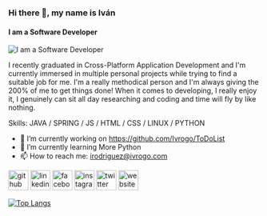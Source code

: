 ### Hi there 👋, my name is Iván 
#### I am a Software Developer 
![I am a Software Developer ](https://pbs.twimg.com/profile_banners/46926794/1685956040/1500x500)

I recently graduated in Cross-Platform Application Development and I'm currently immersed in multiple personal projects while trying to find a suitable job for me. I'm a really methodical person and I'm always giving the 200% of me to get things done! When it comes to developing, I really enjoy it, I genuinely can sit all day researching and coding and time will fly by like nothing.

Skills: JAVA / SPRING / JS / HTML / CSS / LINUX / PYTHON

- 🔭 I’m currently working on https://github.com/Ivrogo/ToDoList 
- 🌱 I’m currently learning More Python 
- 📫 How to reach me: irodriguez@ivrogo.com 


[<img src='https://cdn.jsdelivr.net/npm/simple-icons@3.0.1/icons/github.svg' alt='github' height='40'>](https://github.com/Ivrogo)  [<img src='https://cdn.jsdelivr.net/npm/simple-icons@3.0.1/icons/linkedin.svg' alt='linkedin' height='40'>](https://www.linkedin.com/in/https://www.linkedin.com/in/ivrogo//)  [<img src='https://cdn.jsdelivr.net/npm/simple-icons@3.0.1/icons/facebook.svg' alt='facebook' height='40'>](https://www.facebook.com/https://www.facebook.com/dkntz/)  [<img src='https://cdn.jsdelivr.net/npm/simple-icons@3.0.1/icons/instagram.svg' alt='instagram' height='40'>](https://www.instagram.com/https://www.instagram.com/rodriguezgomezivan//)  [<img src='https://cdn.jsdelivr.net/npm/simple-icons@3.0.1/icons/twitter.svg' alt='twitter' height='40'>](https://twitter.com/https://twitter.com/dknt123)  [<img src='https://cdn.jsdelivr.net/npm/simple-icons@3.0.1/icons/icloud.svg' alt='website' height='40'>](https://ivrogo.com)  

[![Top Langs](https://github-readme-stats.vercel.app/api/top-langs/?username=Ivrogo)](https://github.com/anuraghazra/github-readme-stats)

